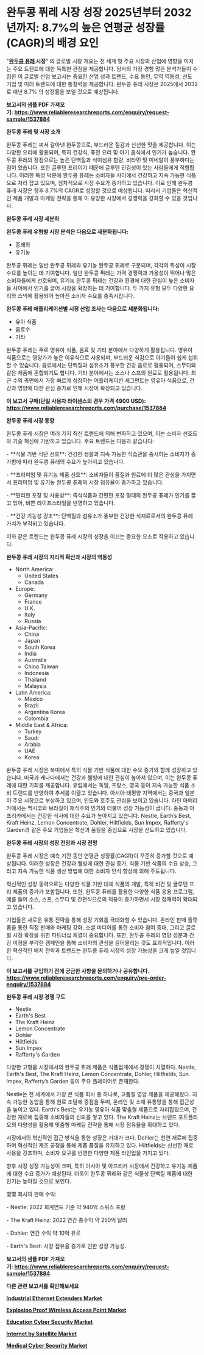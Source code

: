 <p><h1>완두콩 퓌레 시장 성장 2025년부터 2032년까지: 8.7%의 높은 연평균 성장률(CAGR)의 배경 요인</h1></p><p>"<strong><a href="https://www.reliableresearchreports.com/pea-puree-r1537884?utm_campaign=106&utm_medium=7&utm_source=Github&utm_content=ia&utm_term=08042025&utm_id=pea-puree">완두콩 퓨레&nbsp;</a></strong><strong>시장</strong>" 의 글로벌 시장 개요는 전 세계 및 주요 시장의 산업에 영향을 미치는 주요 트렌드에 대한 독특한 관점을 제공합니다. 당사의 가장 경험 많은 분석가들이 수집한 이 글로벌 산업 보고서는 중요한 산업 성과 트렌드, 수요 동인, 무역 역동성, 선도 기업 및 미래 트렌드에 대한 통찰력을 제공합니다. 완두콩 퓨레 시장은 2025에서 2032로 매년 8.7% 의 성장률을 보일 것으로 예상됩니다.&nbsp;</p>
<p><strong>보고서의 샘플 PDF 가져오기:&nbsp;<a href="https://www.reliableresearchreports.com/enquiry/request-sample/1537884?utm_campaign=106&utm_medium=7&utm_source=Github&utm_content=ia&utm_term=08042025&utm_id=pea-puree">https://www.reliableresearchreports.com/enquiry/request-sample/1537884</a></strong></p>
<p><strong>완두콩 퓨레 및 시장 소개</strong></p>
<p><p>완두콩 퓨레는 쪄서 갈아낸 완두콩으로, 부드러운 질감과 신선한 맛을 제공합니다. 이는 다양한 요리에 활용되며, 특히 건강식, 퓨전 요리 및 아기 음식에서 인기가 높습니다. 완두콩 퓨레의 장점으로는 높은 단백질과 식이섬유 함량, 비타민 및 미네랄이 풍부하다는 점이 있습니다. 또한 글루텐 프리이기 때문에 글루텐 민감성이 있는 사람들에게 적합합니다. 이러한 특성 덕분에 완두콩 퓨레는 소비자들 사이에서 건강하고 지속 가능한 식품으로 자리 잡고 있으며, 점차적으로 시장 수요가 증가하고 있습니다. 이로 인해 완두콩 퓨레 시장은 향후 8.7%의 CAGR로 성장할 것으로 예상됩니다. 따라서 기업들은 혁신적인 제품 개발과 마케팅 전략을 통해 이 유망한 시장에서 경쟁력을 강화할 수 있을 것입니다.</p></p>
<p><strong>완두콩 퓨레 시장 세분화</strong></p>
<p><strong>완두콩 퓨레 유형별 시장 분석은 다음으로 세분화됩니다:</strong></p>
<p><ul><li>종래의</li><li>유기농</li></ul></p>
<p><p>완두콩 퓌레는 일반 완두콩 퓌레와 유기농 완두콩 퓌레로 구분되며, 각각의 특성이 시장 수요를 높이는 데 기여합니다. 일반 완두콩 퓌레는 가격 경쟁력과 가용성이 뛰어나 많은 소비자들에게 선호되며, 유기농 완두콩 퓌레는 건강과 환경에 대한 관심이 높은 소비자들 사이에서 인기를 끌어 시장을 확장하는 데 기여합니다. 두 가지 유형 모두 다양한 요리와 스낵에 활용되어 높아진 소비자 수요를 충족시킵니다.</p></p>
<p><strong>완두콩 퓨레 애플리케이션별 시장 산업 조사는 다음으로 세분화됩니다:</strong></p>
<p><ul><li>유아 식품</li><li>음료수</li><li>기타</li></ul></p>
<p><p>완두콩 퓨레는 주로 영유아 식품, 음료 및 기타 분야에서 다양하게 활용됩니다. 영유아 식품으로는 영양가가 높은 이유식으로 사용되며, 부드러운 식감으로 아기들이 쉽게 섭취할 수 있습니다. 음료에서는 단백질과 섬유소가 풍부한 건강 음료로 활용되며, 스무디와 같은 제품에 혼합되기도 합니다. 기타 분야에서는 소스나 스프의 원료로 활용됩니다. 최근 수익 측면에서 가장 빠르게 성장하는 어플리케이션 세그먼트는 영유아 식품으로, 건강과 영양에 대한 관심 증가로 인해 시장이 확장되고 있습니다.</p></p>
<p><strong>이 보고서 구매(단일 사용자 라이센스의 경우 가격 4900 USD): <a href="https://www.reliableresearchreports.com/purchase/1537884?utm_campaign=106&utm_medium=7&utm_source=Github&utm_content=ia&utm_term=08042025&utm_id=pea-puree">https://www.reliableresearchreports.com/purchase/1537884</a></strong></p>
<p><strong>완두콩 퓨레 시장 동향</strong></p>
<p><p>완두콩 퓨레 시장은 여러 가지 최신 트렌드에 의해 변화하고 있으며, 이는 소비자 선호도와 기술 혁신에 기반하고 있습니다. 주요 트렌드는 다음과 같습니다:</p><p>- **식물 기반 식단 선호**: 건강한 생활과 지속 가능한 식습관을 중시하는 소비자가 증가함에 따라 완두콩 퓨레의 수요가 높아지고 있습니다.</p><p>- **프리미엄 및 유기농 제품 선호**: 소비자들이 품질과 원료에 더 많은 관심을 가지면서 프리미엄 및 유기농 완두콩 퓨레의 시장 점유율이 증가하고 있습니다.</p><p>- **편리한 포장 및 사용성**: 즉석식품과 간편한 포장 형태의 완두콩 퓨레가 인기를 끌고 있어, 바쁜 라이프스타일을 반영하고 있습니다.</p><p>- **건강 기능성 강조**: 단백질과 섬유소가 풍부한 건강한 식재료로서의 완두콩 퓨레 가치가 부각되고 있습니다.</p><p>이와 같은 트렌드는 완두콩 퓨레 시장의 성장을 이끄는 중요한 요소로 작용하고 있습니다.</p></p>
<p><strong>완두콩 퓨레 시장의 지리적 확산과 시장의 역동성</strong></p>
<p><ul>
    <li>
        North America:
        <ul>
            <li>United States</li>
            <li>Canada</li>
        </ul>
    </li>
    <li>
        Europe:
        <ul>
            <li>Germany</li>
            <li>France</li>
            <li>U.K.</li>
            <li>Italy</li>
            <li>Russia</li>
        </ul>
    </li>
    <li>
        Asia-Pacific:
        <ul>
            <li>China</li>
            <li>Japan</li>
            <li>South Korea</li>
            <li>India</li>
            <li>Australia</li>
            <li>China Taiwan</li>
            <li>Indonesia</li>
            <li>Thailand</li>
            <li>Malaysia</li>
        </ul>
    </li>
    <li>
        Latin America:
        <ul>
            <li>Mexico</li>
            <li>Brazil</li>
            <li>Argentina Korea</li>
            <li>Colombia</li>
        </ul>
    </li>
    <li>
        Middle East & Africa:
        <ul>
            <li>Turkey</li>
            <li>Saudi</li>
            <li>Arabia</li>
            <li>UAE</li>
            <li>Korea</li>
        </ul>
    </li>
    </ul></p>
<p><p>완두콩 퓨레 시장은 북미에서 특히 식물 기반 식품에 대한 수요 증가와 함께 성장하고 있습니다. 미국과 캐나다에서는 건강과 웰빙에 대한 관심이 높아져 있으며, 이는 완두콩 퓨레에 대한 기회를 제공합니다. 유럽에서는 독일, 프랑스, 영국 등이 지속 가능한 식품 소비 트렌드를 반영하여 추세를 이끌고 있습니다. 아시아·태평양 지역에서는 중국과 일본이 주요 시장으로 부상하고 있으며, 인도와 호주도 관심을 보이고 있습니다. 라틴 아메리카에서는 멕시코와 브라질이 채식주의 인기와 더불어 성장 가능성이 큽니다. 중동과 아프리카에서는 건강한 식사에 대한 수요가 높아지고 있습니다. Nestle, Earth’s Best, Kraft Heinz, Lemon Concentrate, Dohler, Hiltfields, Sun Impex, Rafferty's Garden과 같은 주요 기업들은 혁신과 품질을 중심으로 시장을 선도하고 있습니다.</p></p>
<p><strong>완두콩 퓨레 시장의 성장 전망과 시장 전망</strong></p>
<p><p>완두콩 퓨레 시장은 예측 기간 동안 연평균 성장률(CAGR)이 꾸준히 증가할 것으로 예상됩니다. 이러한 성장은 건강과 웰빙에 대한 관심 증가, 식물 기반 식품의 수요 상승, 그리고 지속 가능한 식품 생산 방법에 대한 소비자 인식 향상에 의해 주도됩니다. </p><p>혁신적인 성장 동력으로는 다양한 식물 기반 대체 식품의 개발, 특히 비건 및 글루텐 프리 제품의 증가가 포함됩니다. 또한, 완두콩 퓨레를 활용한 다양한 식품 응용 프로그램, 예를 들어 소스, 스프, 스무디 및 간편식으로의 적용이 증가하면서 시장 잠재력이 확대되고 있습니다.</p><p>기업들은 새로운 유통 전략을 통해 성장 기회를 극대화할 수 있습니다. 온라인 판매 플랫폼을 통한 직접 판매와 마케팅 강화, 소셜 미디어를 통한 소비자 참여 증대, 그리고 글로벌 시장 확장을 위한 파트너십 체결이 중요합니다. 또한, 완두콩 퓨레의 영양 성분과 건강 이점을 부각한 캠페인을 통해 소비자의 관심을 끌어올리는 것도 효과적입니다. 이러한 혁신적인 배치 전략과 트렌드는 완두콩 퓨레 시장의 성장 가능성을 크게 높일 것입니다.</p></p>
<p><strong>이 보고서를 구입하기 전에 궁금한 사항을 문의하거나 공유합니다. <a href="https://www.reliableresearchreports.com/enquiry/pre-order-enquiry/1537884?utm_campaign=106&utm_medium=7&utm_source=Github&utm_content=ia&utm_term=08042025&utm_id=pea-puree">https://www.reliableresearchreports.com/enquiry/pre-order-enquiry/1537884</a></strong></p>
<p><strong>완두콩 퓨레 시장 경쟁 구도</strong></p>
<p><ul><li>Nestle</li><li>Earth's Best</li><li>The Kraft Heinz</li><li>Lemon Concentrate</li><li>Dohler</li><li>Hiltfields</li><li>Sun Impex</li><li>Rafferty's Garden</li></ul></p>
<p><p>다양한 고형물 시장에서의 완두콩 퓌레 제품은 식품업계에서 경쟁이 치열하다. Nestle, Earth's Best, The Kraft Heinz, Lemon Concentrate, Dohler, Hiltfields, Sun Impex, Rafferty’s Garden 등이 주요 플레이어로 존재한다.</p><p>Nestle는 전 세계에서 가장 큰 식품 회사 중 하나로, 고품질 영양 제품을 제공해왔다. 지속 가능한 농업을 통해 원료 조달에 중점을 두며, 온라인 및 소매 유통망을 통해 접근성을 높이고 있다. Earth's Best는 유기농 영유아 식품 맞춤형 제품으로 자리잡았으며, 건강한 재료에 집중해 소비자들의 신뢰를 쌓고 있다. The Kraft Heinz는 브랜드 포트폴리오의 다양성을 활용해 맞춤형 마케팅 전략을 통해 시장 점유율을 확대하고 있다.</p><p>시장에서의 혁신적인 접근 방식을 통한 성장은 기대가 크다. Dohler는 천연 재료에 집중하며 혁신적인 제조 공정을 통해 제품 품질을 유지하고 있다. Hiltfields는 신선한 재료 사용을 강조하며, 소비자 요구를 반영한 다양한 제품 라인업을 가지고 있다.</p><p>향후 시장 성장 가능성이 크며, 특히 아시아 및 아프리카 시장에서 건강하고 유기농 제품에 대한 수요 증가가 예상된다. 더욱이 완두콩 퓌레와 같은 식물성 단백질 제품에 대한 인기는 높아질 것으로 보인다.</p><p>몇몇 회사의 판매 수익:</p><p>- Nestle: 2022 회계연도 기준 약 940억 스위스 프랑</p><p>- The Kraft Heinz: 2022 연간 총수익 약 250억 달러</p><p>- Dohler: 연간 수익 약 10억 유로</p><p>- Earth's Best: 시장 점유율 증가로 인한 성장 가능성.</p></p>
<p><strong>보고서의 샘플 PDF 가져오기:&nbsp;<a href="https://www.reliableresearchreports.com/enquiry/request-sample/1537884?utm_campaign=106&utm_medium=7&utm_source=Github&utm_content=ia&utm_term=08042025&utm_id=pea-puree">https://www.reliableresearchreports.com/enquiry/request-sample/1537884</a></strong></p>
<p><strong></strong></p>
<p><strong></strong></p>
<p><strong></strong></p>
<p><strong></strong></p>
<p><strong>다른 관련 보고서를 확인해보세요</strong></p>
<p><strong><p><a href="https://github.com/pilukypalis/Market-Research-Report-List-1/blob/main/industrial-ethernet-extenders-market.md?utm_campaign=106&utm_medium=7&utm_source=Github&utm_content=ia&utm_term=08042025&utm_id=pea-puree">Industrial Ethernet Extenders Market</a></p><p><a href="https://github.com/jugutstam/Market-Research-Report-List-1/blob/main/explosion-proof-wireless-access-point-market.md?utm_campaign=106&utm_medium=7&utm_source=Github&utm_content=ia&utm_term=08042025&utm_id=pea-puree">Explosion Proof Wireless Access Point Market</a></p><p><a href="https://github.com/moratronak3q/Market-Research-Report-List-1/blob/main/education-cyber-security-market.md?utm_campaign=106&utm_medium=7&utm_source=Github&utm_content=ia&utm_term=08042025&utm_id=pea-puree">Education Cyber Security Market</a></p><p><a href="https://github.com/reahmmunises/Market-Research-Report-List-1/blob/main/internet-by-satellite-market.md?utm_campaign=106&utm_medium=7&utm_source=Github&utm_content=ia&utm_term=08042025&utm_id=pea-puree">Internet by Satellite Market</a></p><p><a href="https://github.com/latzerelfigo48/Market-Research-Report-List-1/blob/main/medical-cyber-security-market.md?utm_campaign=106&utm_medium=7&utm_source=Github&utm_content=ia&utm_term=08042025&utm_id=pea-puree">Medical Cyber Security Market</a></p></strong></p>
<p></p>